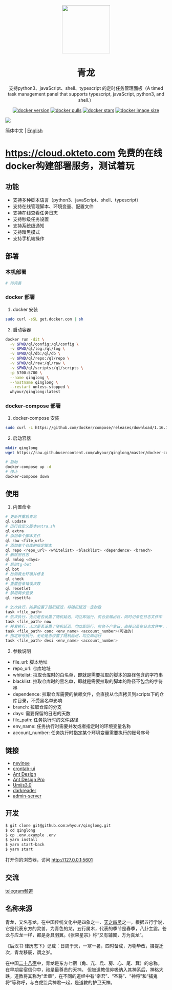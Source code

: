 <p align="center">
  <a href="https://github.com/whyour/qinglong">
    <img width="150" src="https://z3.ax1x.com/2021/11/18/I7MpAe.png">
  </a>
</p>

<h1 align="center">青龙</h1>

<div align="center">

支持python3、javaScript、shell、typescript 的定时任务管理面板（A timed task management panel that supports typescript, javaScript, python3, and shell.）

[![docker version][docker-version-image]][docker-version-url] [![docker pulls][docker-pulls-image]][docker-pulls-url] [![docker stars][docker-stars-image]][docker-stars-url] [![docker image size][docker-image-size-image]][docker-image-size-url]

[docker-pulls-image]: https://img.shields.io/docker/pulls/whyour/qinglong?style=flat
[docker-pulls-url]: https://hub.docker.com/r/whyour/qinglong
[docker-version-image]: https://img.shields.io/docker/v/whyour/qinglong?style=flat
[docker-version-url]: https://hub.docker.com/r/whyour/qinglong/tags?page=1&ordering=last_updated
[docker-stars-image]: https://img.shields.io/docker/stars/whyour/qinglong?style=flat
[docker-stars-url]: https://hub.docker.com/r/whyour/qinglong
[docker-image-size-image]: https://img.shields.io/docker/image-size/whyour/qinglong?style=flat
[docker-image-size-url]: https://hub.docker.com/r/whyour/qinglong
</div>

[![](https://z3.ax1x.com/2021/11/18/I7KrTg.jpg)](https://whyour.cn)

简体中文 | [English](./README-en.md)

# https://cloud.okteto.com  免费的在线docker构建部署服务，测试着玩 
## 功能

- 支持多种脚本语言（python3、javaScript、shell、typescript）
- 支持在线管理脚本、环境变量、配置文件
- 支持在线查看任务日志
- 支持秒级任务设置
- 支持系统级通知
- 支持暗黑模式
- 支持手机端操作

## 部署

### 本机部署

```bash
# 待完善
```

### docker 部署

1. docker 安装

```bash
sudo curl -sSL get.docker.com | sh
```

2. 启动容器

```bash
docker run -dit \
  -v $PWD/ql/config:/ql/config \
  -v $PWD/ql/log:/ql/log \
  -v $PWD/ql/db:/ql/db \
  -v $PWD/ql/repo:/ql/repo \
  -v $PWD/ql/raw:/ql/raw \
  -v $PWD/ql/scripts:/ql/scripts \
  -p 5700:5700 \
  --name qinglong \
  --hostname qinglong \
  --restart unless-stopped \
  whyour/qinglong:latest
```

### docker-compose 部署

1. docker-compose 安装

```bash
sudo curl -L https://github.com/docker/compose/releases/download/1.16.1/docker-compose-`uname -s`-`uname -m` -o /usr/local/bin/docker-compose
```

2. 启动容器

```bash
mkdir qinglong
wget https://raw.githubusercontent.com/whyour/qinglong/master/docker-compose.yml

# 启动
docker-compose up -d
# 停止
docker-compose down
```

## 使用

1. 内置命令

```bash
# 更新并重启青龙
ql update                                                    
# 运行自定义脚本extra.sh
ql extra                                                     
# 添加单个脚本文件
ql raw <file_url>                                             
# 添加单个仓库的指定脚本
ql repo <repo_url> <whitelist> <blacklist> <dependence> <branch>   
# 删除旧日志
ql rmlog <days>                                              
# 启动tg-bot
ql bot                                                       
# 检测青龙环境并修复
ql check                                                     
# 重置登录错误次数
ql resetlet                                                  
# 禁用两步登录
ql resettfa                                                  

# 依次执行，如果设置了随机延迟，将随机延迟一定秒数
task <file_path>                                             
# 依次执行，无论是否设置了随机延迟，均立即运行，前台会输出日，同时记录在日志文件中
task <file_path> now                                         
# 并发执行，无论是否设置了随机延迟，均立即运行，前台不产生日，直接记录在日志文件中，且可指定账号执行
task <file_path> conc <env_name> <account_number>(可选的) 
# 指定账号执行，无论是否设置了随机延迟，均立即运行 
task <file_path> desi <env_name> <account_number>         
```

2. 参数说明

* file_url: 脚本地址
* repo_url: 仓库地址
* whitelist: 拉取仓库时的白名单，即就是需要拉取的脚本的路径包含的字符串
* blacklist: 拉取仓库时的黑名单，即就是需要拉取的脚本的路径不包含的字符串
* dependence: 拉取仓库需要的依赖文件，会直接从仓库拷贝到scripts下的仓库目录，不受黑名单影响
* branch: 拉取仓库的分支
* days: 需要保留的日志的天数
* file_path: 任务执行时的文件路径
* env_name: 任务执行时需要并发或者指定时的环境变量名称
* account_number: 任务执行时指定某个环境变量需要执行的账号序号

## 链接

- [nevinee](https://gitee.com/evine)
- [crontab-ui](https://github.com/alseambusher/crontab-ui)
- [Ant Design](https://ant.design)
- [Ant Design Pro](https://pro.ant.design/)
- [Umijs3.0](https://umijs.org)
- [darkreader](https://github.com/darkreader/darkreader)
- [admin-server](https://github.com/sunpu007/admin-server)

## 开发

```bash
$ git clone git@github.com:whyour/qinglong.git
$ cd qinglong
$ cp .env.example .env
$ yarn install
$ yarn start-back
$ yarn start
```

打开你的浏览器，访问 http://127.0.0.1:5601

## 交流

[telegram频道](https://t.me/jiao_long)

## 名称来源

青龙，又名苍龙，在中国传统文化中是四象之一、[天之四灵](https://zh.wikipedia.org/wiki/%E5%A4%A9%E4%B9%8B%E5%9B%9B%E7%81%B5)之一，根据五行学说，它是代表东方的灵兽，为青色的龙，五行属木，代表的季节是春季，八卦主震。苍龙与应龙一样，都是身具羽翼。《张果星宗》称“又有辅翼，方为真龙”。

《后汉书·律历志下》记载：日周于天，一寒一暑，四时备成，万物毕改，摄提迁次，青龙移辰，谓之岁。

在中国[二十八宿](https://zh.wikipedia.org/wiki/%E4%BA%8C%E5%8D%81%E5%85%AB%E5%AE%BF)中，青龙是东方七宿（角、亢、氐、房、心、尾、箕）的总称。 在早期星宿信仰中，祂是最尊贵的天神。 但被道教信仰吸纳入其神系后，神格大跌，道教将其称为“孟章”，在不同的道经中有“帝君”、“圣将”、“神将”和“捕鬼将”等称呼，与白虎监兵神君一起，是道教的护卫天神。
